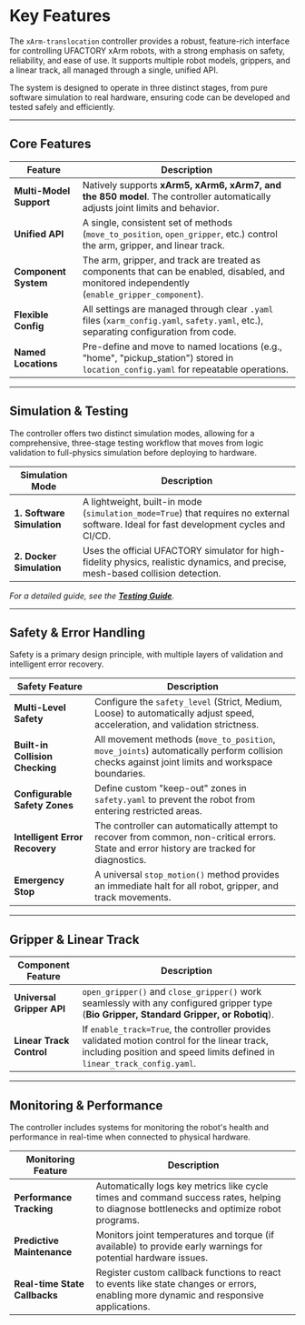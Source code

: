 # Key Features

The `xArm-translocation` controller provides a robust, feature-rich interface for controlling UFACTORY xArm robots, with a strong emphasis on safety, reliability, and ease of use. It supports multiple robot models, grippers, and a linear track, all managed through a single, unified API.

The system is designed to operate in three distinct stages, from pure software simulation to real hardware, ensuring code can be developed and tested safely and efficiently.

---

## Core Features

| Feature                 | Description                                                                                                                              |
| ----------------------- | ---------------------------------------------------------------------------------------------------------------------------------------- |
| **Multi-Model Support** | Natively supports **xArm5, xArm6, xArm7, and the 850 model**. The controller automatically adjusts joint limits and behavior.                |
| **Unified API**         | A single, consistent set of methods (`move_to_position`, `open_gripper`, etc.) control the arm, gripper, and linear track.                  |
| **Component System**    | The arm, gripper, and track are treated as components that can be enabled, disabled, and monitored independently (`enable_gripper_component`). |
| **Flexible Config**     | All settings are managed through clear `.yaml` files (`xarm_config.yaml`, `safety.yaml`, etc.), separating configuration from code.        |
| **Named Locations**     | Pre-define and move to named locations (e.g., "home", "pickup_station") stored in `location_config.yaml` for repeatable operations.        |

---

## Simulation & Testing

The controller offers two distinct simulation modes, allowing for a comprehensive, three-stage testing workflow that moves from logic validation to full-physics simulation before deploying to hardware.

| Simulation Mode           | Description                                                                                                                                    |
| ------------------------- | ---------------------------------------------------------------------------------------------------------------------------------------------- |
| **1. Software Simulation**  | A lightweight, built-in mode (`simulation_mode=True`) that requires no external software. Ideal for fast development cycles and CI/CD.         |
| **2. Docker Simulation**    | Uses the official UFACTORY simulator for high-fidelity physics, realistic dynamics, and precise, mesh-based collision detection.                   |

*For a detailed guide, see the [**Testing Guide**](./TESTING.md).*

---

## Safety & Error Handling

Safety is a primary design principle, with multiple layers of validation and intelligent error recovery.

| Safety Feature                  | Description                                                                                                                                                       |
| ------------------------------- | ----------------------------------------------------------------------------------------------------------------------------------------------------------------- |
| **Multi-Level Safety**          | Configure the `safety_level` (Strict, Medium, Loose) to automatically adjust speed, acceleration, and validation strictness.                                      |
| **Built-in Collision Checking** | All movement methods (`move_to_position`, `move_joints`) automatically perform collision checks against joint limits and workspace boundaries.                      |
| **Configurable Safety Zones**   | Define custom "keep-out" zones in `safety.yaml` to prevent the robot from entering restricted areas.                                                               |
| **Intelligent Error Recovery**  | The controller can automatically attempt to recover from common, non-critical errors. State and error history are tracked for diagnostics.                            |
| **Emergency Stop**              | A universal `stop_motion()` method provides an immediate halt for all robot, gripper, and track movements.                                                            |

---

## Gripper & Linear Track

| Component Feature         | Description                                                                                                                                                            |
| ------------------------- | ---------------------------------------------------------------------------------------------------------------------------------------------------------------------- |
| **Universal Gripper API** | `open_gripper()` and `close_gripper()` work seamlessly with any configured gripper type (**Bio Gripper, Standard Gripper, or Robotiq**).                                   |
| **Linear Track Control**  | If `enable_track=True`, the controller provides validated motion control for the linear track, including position and speed limits defined in `linear_track_config.yaml`. |

---

## Monitoring & Performance

The controller includes systems for monitoring the robot's health and performance in real-time when connected to physical hardware.

| Monitoring Feature           | Description                                                                                                                                 |
| ---------------------------- | ------------------------------------------------------------------------------------------------------------------------------------------- |
| **Performance Tracking**     | Automatically logs key metrics like cycle times and command success rates, helping to diagnose bottlenecks and optimize robot programs.           |
| **Predictive Maintenance**   | Monitors joint temperatures and torque (if available) to provide early warnings for potential hardware issues.                                |
| **Real-time State Callbacks**| Register custom callback functions to react to events like state changes or errors, enabling more dynamic and responsive applications.          | 